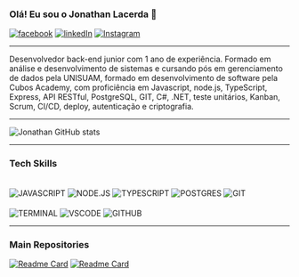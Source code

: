 ### Olá! Eu sou o Jonathan Lacerda 👋


[![facebook](https://img.shields.io/badge/LinkedIn-0077B5?style=for-the-badge&logo=linkedin&logoColor=white)](https://www.linkedin.com/in/jonathan-lacerda-73b688aa/)
[![linkedIn](https://img.shields.io/badge/Facebook-1877F2?style=for-the-badge&logo=facebook&logoColor=white)](https://www.facebook.com/jonathan.lacerda.754/)
[![Instagram](https://img.shields.io/badge/Instagram-E4405F?style=for-the-badge&logo=instagram&logoColor=white)](https://www.instagram.com/lacerdajonathan_/)

___

Desenvolvedor back-end junior com 1 ano de experiência. Formado em análise e desenvolvimento de sistemas e cursando pós em gerenciamento de dados pela UNISUAM, formado em desenvolvimento de software pela Cubos Academy, com proficiência em Javascript, node.js, TypeScript, Express, API RESTful, PostgreSQL, GIT, C#, .NET, teste unitários, Kanban, Scrum, CI/CD, deploy, autenticação e criptografia. 
___

![Jonathan GitHub stats](https://github-readme-stats.vercel.app/api?username=jonathanslacerda&show_icons=true&theme=radical)

___

### Tech Skills

<div style="display: inline_block"><br/>
    <img align="center" alt="JAVASCRIPT" src="https://img.shields.io/badge/JavaScript-F7DF1E?style=for-the-badge&logo=javascript&logoColor=black">
    <img align="center" alt="NODE.JS" src="https://img.shields.io/badge/Node.js-43853D?style=for-the-badge&logo=node.js&logoColor=white">
    <img align="center" alt="TYPESCRIPT" src="https://img.shields.io/badge/TypeScript-007ACC?style=for-the-badge&logo=typescript&logoColor=white">
    <img align="center" alt="POSTGRES" src="https://img.shields.io/badge/PostgreSQL-316192?style=for-the-badge&logo=postgresql&logoColor=white">
    <img align="center" alt="GIT" src="https://img.shields.io/badge/GIT-E44C30?style=for-the-badge&logo=git&logoColor=white">    
</div>
</br>
<div>
    <img align="center" alt="TERMINAL" src="https://img.shields.io/badge/windows%20terminal-4D4D4D?style=for-the-badge&logo=windows%20terminal&logoColor=white">
    <img align="center" alt="VSCODE" src="https://img.shields.io/badge/Visual_Studio_Code-0078D4?style=for-the-badge&logo=visual%20studio%20code&logoColor=white">
    <img align="center" alt="GITHUB" src="https://img.shields.io/badge/GitHub-100000?style=for-the-badge&logo=github&logoColor=white">
</div>


___

### Main Repositories

[![Readme Card](https://github-readme-stats.vercel.app/api/pin/?username=jonathanslacerda&repo=Internet-Banking)](https://github.com/jonathanslacerda/Internet-Banking)
[![Readme Card](https://github-readme-stats.vercel.app/api/pin/?username=jonathanslacerda&repo=PDV-Ponto-de-Venda)](https://github.com/jonathanslacerda/PDV-Ponto-de-Venda)
